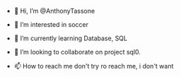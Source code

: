 - 👋 Hi, I’m @AnthonyTassone
- 👀 I’m interested in soccer
- 🌱 I’m currently learning Database, SQL
- 💞️ I’m looking to collaborate on project sql0.

- 📫 How to reach me don't try ro reach me, i don't want

<!---
AnthonyTassone/AnthonyTassone is a ✨ special ✨ repository because its `README.md` (this file) appears on your GitHub profile.
You can click the Preview link to take a look at your changes.
--->

